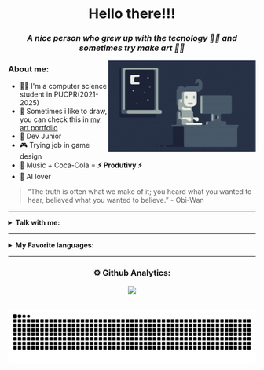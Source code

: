 <h1 align="center">
   Hello there!!!
</h1>
<h3 align="center">
  <em>
    <b> A nice person who grew up with the tecnology 👨‍💻 and sometimes try make art 👨‍🎨</b>
  </em>
</h3>

<img alt="Night Coding" src="https://raw.githubusercontent.com/AVS1508/AVS1508/master/assets/Night-Coding.gif" align="right"/>

### About me: 
  - 👨‍🎓 I'm a computer science student in PUCPR(2021-2025) 
  - 🎨 Sometimes i like to draw, you can check this in <a href="https://reifhel.artstation.com" target="_blank">my art portfolio</a>
  - 🎲 Dev Junior
  - 🎮 Trying job in game design 
  - 🥤 Music + Coca-Cola = **⚡ Produtivy ⚡**
  - 🤖 AI lover
  > “The truth is often what we make of it; you heard what you wanted to hear, believed what you wanted to believe.” - Obi-Wan

---

<details>
<summary>
  <b>Talk with me:</b>
</summary>
<a href="https://www.linkedin.com/in/rafael-schmitz-b18816209" target="_blank"><img heigth="50" align="center"
      src="https://cdn.jsdelivr.net/gh/devicons/devicon/icons/linkedin/linkedin-original.svg"
      alt="rafael schmitz" height="50" width="50" /></a>
 <a href="https://instagram.com/reifhel_schmitz" target="_blank"><img align="center" heigth="50"
      src="https://raw.githubusercontent.com/rahuldkjain/github-profile-readme-generator/master/src/images/icons/Social/instagram.svg"
      alt="reifhel_schmitz" height="50" width="50" /></a>
</details>

---

<details>
<summary>
  <b>My Favorite languages:</b>
</summary>
  <br/>
<img src="https://cdn.jsdelivr.net/gh/devicons/devicon/icons/html5/html5-original.svg" width="50" height="50"/>
<img src="https://cdn.jsdelivr.net/gh/devicons/devicon/icons/css3/css3-original.svg" width="50" height="50"/>
<img src="https://raw.githubusercontent.com/github/explore/80688e429a7d4ef2fca1e82350fe8e3517d3494d/topics/javascript/javascript.png" width="50" height="50">
<img src="https://cdn.jsdelivr.net/gh/devicons/devicon/icons/typescript/typescript-original.svg" width="50" height="50"/>
<img src="https://cdn.jsdelivr.net/gh/devicons/devicon/icons/git/git-original.svg" width="50" height="50"/>
<img height="50" src="https://upload.wikimedia.org/wikipedia/commons/thumb/a/ae/Github-desktop-logo-symbol.svg/1024px-Github-desktop-logo-symbol.svg.png">
<img height="50" src="https://cdn.jsdelivr.net/gh/devicons/devicon/icons/java/java-original-wordmark.svg">
<img height="50" src="https://raw.githubusercontent.com/rahulbanerjee26/githubAboutMeGenerator/main/icons/python.svg">
</details>

---


<div align="center">
  
  <h3>
    ⚙️ Github Analytics:
  </h3>
  <a href="https://github.com/Reifhel">
  <img height="180em" src="https://github-readme-stats.vercel.app/api?username=Reifhel&show_icons=true&theme=midnight-purple&include_all_commits=true&count_private=true"/>
  
</div>
  
##
  
<div align="center">
  <img src="https://github.com/Reifhel/Reifhel/blob/output/github-contribution-grid-snake.svg"/>
</div>
  

